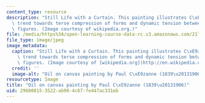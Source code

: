 ```yaml
---
content_type: resource
description: "Still Life with a Curtain. This painting illustrates C\xE9zanne's increasing\
  \ trend towards terse compression of forms and dynamic tension between geometric\
  \ figures. (Image courtesy of wikipedia.org.)"
file: /media/https%3A/open-learning-course-data-rc.s3.amazonaws.com/21l-002-foundations-of-western-culture-the-making-of-the-modern-world-spring-2010/296008153522ab984c67fe447ac331eb_21l-002s10.jpg
file_type: image/jpeg
image_metadata:
  caption: "Still Life with a Curtain. This painting illustrates C\xE9zanne's increasing\
    \ trend towards terse compression of forms and dynamic tension between geometric\
    \ figures. (Image courtesy of [wikipedia.org](http://en.wikipedia.org/wiki/File:C%C3%A9zanne,_Paul_-_Still_Life_with_a_Curtain.jpg).)"
  credit: ''
  image-alt: "Oil on canvas painting by Paul C\xE9zanne (1839\u20131906)."
resourcetype: Image
title: "Oil on canvas painting by Paul C\xE9zanne (1839\u20131906)"
uid: 29600815-3522-ab98-4c67-fe447ac331eb
---
```


